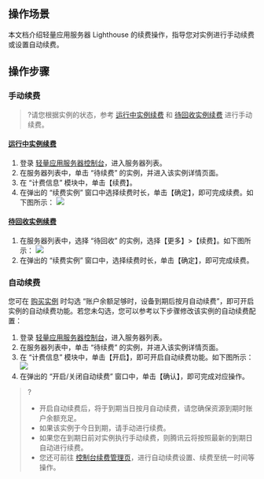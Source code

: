 ## 操作场景
本文档介绍轻量应用服务器 Lighthouse 的续费操作，指导您对实例进行手动续费或设置自动续费。

## 操作步骤
### 手动续费
>?请您根据实例的状态，参考 [运行中实例续费](#running) 和 [待回收实例续费](#recycled) 进行手动续费。
>

#### [运行中实例续费](id:running)
1. 登录 [轻量应用服务器控制台](https://console.cloud.tencent.com/lighthouse/instance/index)，进入服务器列表。
2. 在服务器列表中，单击 “待续费” 的实例，并进入该实例详情页面。
3. 在 “计费信息” 模块中，单击【续费】。
4. 在弹出的 “续费实例” 窗口中选择续费时长，单击【确定】，即可完成续费。如下图所示：
![](https://main.qcloudimg.com/raw/907933cd1d76fd6ba31e233de8d1562e.png)

#### [待回收实例续费](id:recycled)
1. 在服务器列表中，选择 “待回收” 的实例，选择【更多】>【续费】。如下图所示：
![](https://main.qcloudimg.com/raw/b49b9a98a58678957bd140addada4af6.png)
2. 在弹出的 “续费实例” 窗口中，选择续费时长，单击【确定】，即可完成续费。

### 自动续费
您可在 [购买实例](https://cloud.tencent.com/document/product/1207/44580) 时勾选 “账户余额足够时，设备到期后按月自动续费”，即可开启实例的自动续费功能。若您未勾选，您可以参考以下步骤修改该实例的自动续费配置：
1. 登录 [轻量应用服务器控制台](https://console.cloud.tencent.com/lighthouse/instance/index)，进入服务器列表。
2. 在服务器列表中，单击 “待续费” 的实例，并进入该实例详情页面。
3. 在 “计费信息” 模块中，单击【开启】，即可开启自动续费功能。如下图所示：
![](https://main.qcloudimg.com/raw/456972b7619b0f6e535d9b627720f32f.png)
4. 在弹出的 “开启/关闭自动续费” 窗口中，单击【确认】，即可完成对应操作。
>?
>- 开启自动续费后，将于到期当日按月自动续费，请您确保资源到期时账户余额充足。
>- 如果该实例于今日到期，请手动进行续费。</li>
>- 如果您在到期日前对实例执行手动续费，则腾讯云将按照最新的到期日自动进行续费。
>- 您还可前往 [控制台续费管理页](https://console.cloud.tencent.com/account/renewal)，进行自动续费设置、续费至统一时间等操作。
